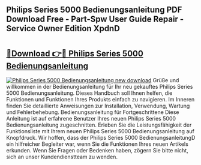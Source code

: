 ## Philips Series 5000 Bedienungsanleitung PDF Download Free - Part-Spw User Guide Repair - Service Owner Edition XpdnD

# <h2><a href="http://df5u0o.blite.top/?on=Philips+Series+5000+Bedienungsanleitung">🔗Download 👉🔴 Philips Series 5000 Bedienungsanleitung</a></h2>

[![Philips Series 5000 Bedienungsanleitung new download](https://i.imgur.com/lujVjoI.png)](http://df5u0o.blite.top/?on=Philips+Series+5000+Bedienungsanleitung)
Grüße und willkommen in der Bedienungsanleitung für Ihr neu gekauftes Philips Series 5000 Bedienungsanleitung. Dieses Handbuch soll Ihnen helfen, die Funktionen und Funktionen Ihres Produkts einfach zu navigieren. Im Inneren finden Sie detaillierte Anweisungen zur Installation, Verwendung, Wartung und Fehlerbehebung. Bedienungsanleitung für Fortgeschrittene Diese Anleitung ist auf erfahrene Benutzer Ihres neuen Philips Series 5000 Bedienungsanleitung zugeschnitten. Erleben Sie die Leistungsfähigkeit der Funktionsliste mit Ihrem neuen Philips Series 5000 Bedienungsanleitung auf Knopfdruck. Wir hoffen, dass der Philips Series 5000 BedienungsanleitungD ein hilfreicher Begleiter war, wenn Sie die Funktionen Ihres neuen Artikels erkunden. Wenn Sie Fragen oder Bedenken haben, zögern Sie bitte nicht, sich an unser Kundendienstteam zu wenden.
